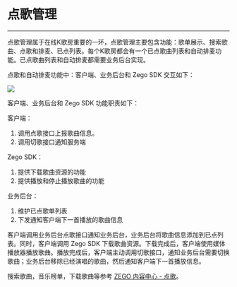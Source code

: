 # 点歌管理

---

点歌管理属于在线K歌房重要的一环，点歌管理主要包含功能：歌单展示、搜索歌曲、点歌和排麦、已点列表。每个K歌房都会有一个已点歌曲列表和自动排麦功能。已点歌曲列表和自动排麦都需要业务后台实现。

点歌和自动排麦功能中：客户端、业务后台和 Zego SDK 交互如下：

<Frame width="512" height="auto" >
  <img src="https://doc-media.zego.im/sdk-doc/Pics/ktv/Get_Songs_Sequences.png" />
</Frame>

客户端、业务后台和 Zego SDK 功能职责如下：

客户端：
1. 调用点歌接口上报歌曲信息。
2. 调用切歌接口通知服务端

Zego SDK：
1. 提供下载歌曲资源的功能
2. 提供播放和停止播放歌曲的功能

业务后台：
1. 维护已点歌单列表
2. 下发通知客户端下一首播放的歌曲信息

客户端调用业务后台点歌接口通知业务后台，业务后台将歌曲信息添加到已点列表。同时，客户端调用 Zego SDK 下载歌曲资源。下载完成后，客户端使用媒体播放器播放歌曲。播放完成后，客户端主动调用切歌接口，通知业务后台需要切换歌曲；业务后台移除已经演唱的歌曲，然后通知客户端下一首播放信息。

搜索歌曲，音乐榜单，下载歌曲等参考 [ZEGO 内容中心 - 点歌](/online-ktv-u3d/zego-content-center/sing-songs)。

<Content />

